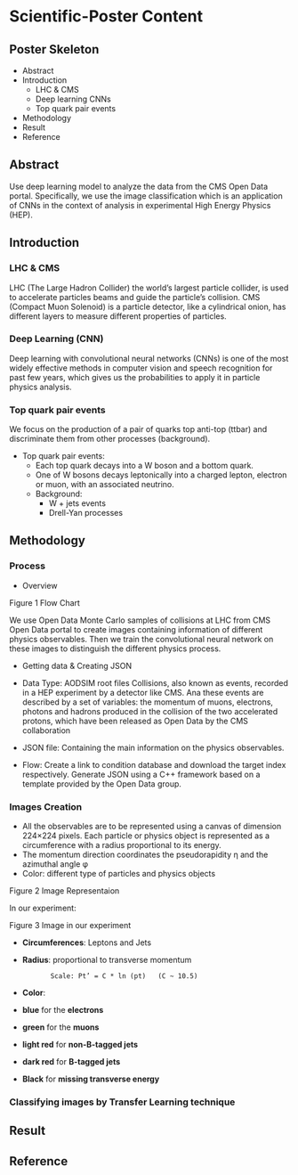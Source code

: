 # Scientific-Poster Content
## Poster Skeleton
- Abstract
- Introduction
  - LHC & CMS
  - Deep learning CNNs
  - Top quark pair events
- Methodology
- Result
- Reference

## Abstract
Use deep learning model to analyze the data from the CMS Open Data portal. Specifically, we use the image classification which is an application of CNNs in the context of analysis in experimental High Energy Physics (HEP).

## Introduction
### LHC & CMS
LHC (The Large Hadron Collider) the world’s largest particle collider, is used to accelerate particles beams and guide the particle’s collision. CMS (Compact Muon Solenoid) is a particle detector, like a cylindrical onion, has different layers to measure different properties of particles.

### Deep Learning (CNN)
Deep learning with convolutional neural networks (CNNs) is one of the most widely effective methods in computer vision and speech recognition for past few years, which gives us the probabilities to apply it in particle physics analysis.

### Top quark pair events
We focus on the production of a pair of quarks top anti-top (ttbar) and discriminate them from other processes (background).
- Top quark pair events: 
    - Each top quark decays into a W boson and a bottom quark.
    - One of W bosons decays leptonically into a charged lepton, electron or muon, with an associated neutrino.
    - Background:
      - W + jets events
      - Drell-Yan processes
 
## Methodology
### Process
- Overview
 
Figure 1 Flow Chart

We use Open Data Monte Carlo samples of collisions at LHC from CMS Open Data portal to create images containing information of different physics observables. Then we train the convolutional neural network on these images to distinguish the different physics process.

- Getting data & Creating JSON
- Data Type: AODSIM root files
Collisions, also known as events, recorded in a HEP experiment by a detector like CMS. Ana these events are described by a set of variables: the momentum of muons, electrons, photons and hadrons produced in the collision of the two accelerated protons, which have been released as Open Data by the CMS collaboration

- JSON file: Containing the main information on the physics observables. 

- Flow: Create a link to condition database and download the target index respectively. Generate JSON using a C++ framework based on a template provided by the Open Data group.

### Images Creation
- All the observables are to be represented using a canvas of dimension 224×224 pixels. Each particle or physics object is represented as a circumference with a radius proportional to its energy.
- The momentum direction coordinates the pseudorapidity η and the azimuthal angle φ
- Color: different type of particles and physics objects

 
Figure 2 Image Representaion

In our experiment:
 
Figure 3 Image in our experiment

- **Circumferences**: Leptons and Jets
- **Radius**: proportional to transverse momentum

             Scale: Pt’ = C * ln (pt)   (C ~ 10.5)

- **Color**:
- **blue** for the **electrons**
- **green** for the **muons**
- **light red** for **non-B-tagged jets**
- **dark red** for **B-tagged jets**
- **Black** for **missing transverse energy**

### Classifying images by Transfer Learning technique


## Result
## Reference





